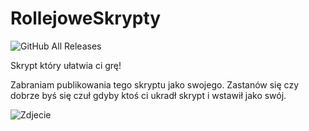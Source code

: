 # RollejoweSkrypty

![GitHub All Releases](https://img.shields.io/github/downloads/krytyYT/RollejoweSkrypty/total)

Skrypt który ułatwia ci grę!

Zabraniam publikowania tego skryptu jako swojego. Zastanów się czy dobrze byś się czuł gdyby ktoś ci ukradł skrypt i wstawił jako swój.

![Zdjecie](https://i.imgur.com/o6htq8B.png)

